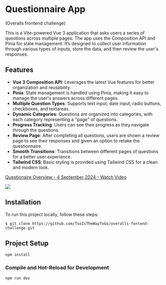 # Questionnaire App 
(Overalls frontend challenge)

This is a Vite-powered Vue 3 application that asks users a series of questions across multiple pages. The app uses the Composition API and Pinia for state management. It’s designed to collect user information through various types of inputs, store the data, and then review the user's responses.

## Features

- **Vue 3 Composition API**: Leverages the latest Vue features for better organization and reusability.
- **Pinia**: State management is handled using Pinia, making it easy to manage the user's answers across different pages.
- **Multiple Question Types**: Supports text input, date input, radio buttons, checkboxes, and textareas.
- **Dynamic Categories**: Questions are organized into categories, with each category representing a "page" of questions.
- **Progress Tracking**: Users can see their progress as they navigate through the questions.
- **Review Page**: After completing all questions, users are shown a review page to see their responses and given an option to retake the questionnaire.
- **Smooth Transitions**: Transitions between different pages of questions for a better user experience.
- **Tailwind CSS**: Basic styling is provided using Tailwind CSS for a clean and modern look.

<div>
    <a href="https://www.loom.com/share/80f87e08086f434aac1b4c144c91b3a1">
      <p>Questionaire Overview - 4 September 2024 - Watch Video</p>
    </a>
    <a href="https://www.loom.com/share/80f87e08086f434aac1b4c144c91b3a1">
      <img style="max-width:300px;" src="https://cdn.loom.com/sessions/thumbnails/80f87e08086f434aac1b4c144c91b3a1-bc869a2676606324-full-play.gif">
    </a>
  </div>

## Installation

To run this project locally, follow these steps:
```
$ git clone https://github.com/TsoIsTheWayToGo/overalls-fontend-challenge.git
```

## Project Setup

```sh
npm install
```

### Compile and Hot-Reload for Development

```sh
npm run dev
```


